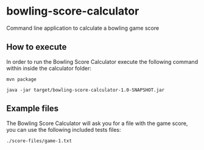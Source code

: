 # bowling-score-calculator
Command line application to calculate a bowling game score

## How to execute
In order to run the Bowling Score Calculator execute the following command within inside the calculator folder:


```
mvn package

java -jar target/bowling-score-calculator-1.0-SNAPSHOT.jar
```

## Example files
The Bowling Score Calculator will ask you for a file with the game score, you can use the following included tests files:
```
./score-files/game-1.txt
```
